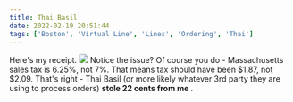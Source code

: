 ```yaml
---
title: Thai Basil
date: 2022-02-19 20:51:44
tags: ['Boston', 'Virtual Line', 'Lines', 'Ordering', 'Thai']
---
```

Here's my receipt.
<img src="https://i.imgur.com/za0GkI3.png">
Notice the issue? Of course you do - Massachusetts sales tax is 6.25%, not 7%. That means tax should have been $1.87, not $2.09. That's right - Thai Basil (or more likely whatever 3rd party they are using to process orders) <strong> stole 22 cents from me </strong>.
